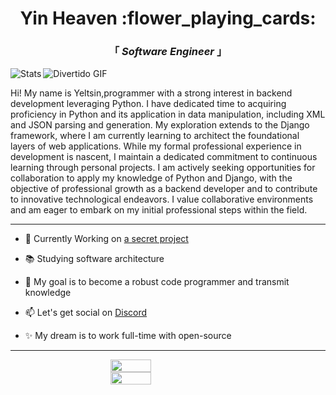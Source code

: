 
<div align="center" justify="center">
 
<h1>Yin Heaven :flower_playing_cards: </h1>
<h3> 「  <em>Software Engineer</em>  」 </h3>

</div>

<img align="left" alt="Stats" src="https://github.com/YinHeaven/YinHeaven/blob/main/Stats.js" />

![Divertido GIF](https://media.giphy.com/media/v1.Y2lkPTc5MGI3NjExeDlxdGc2cGM5cmIwN2RleWpkYW8zNXQzeHltaGZncWNmZ3lhdmxvciZlcD12MV9naWZzX3NlYXJjaCZjdD1n/IzR9o1CxrNYTU1g71p/giphy.gif
)

<p align="left" >
  Hi! My name is Yeltsin,programmer with a strong interest in backend development leveraging Python. I have dedicated time to acquiring proficiency in Python and its application in data manipulation, including XML and JSON parsing and generation. My exploration extends to the Django framework, where I am currently learning to architect the foundational layers of web applications. While my formal professional experience in development is nascent, I maintain a dedicated commitment to continuous learning through personal projects. I am actively seeking opportunities for collaboration to apply my knowledge of Python and Django, with the objective of professional growth as a backend developer and to contribute to innovative technological endeavors. I value collaborative environments and am eager to embark on my initial professional steps within the field.
</p>

---

- 🔭 Currently Working on [a secret project](https://www.youtube.com/watch?v=dQw4w9WgXcQ)

- 📚 Studying software architecture

- 🏹 My goal is to become a robust code programmer and transmit knowledge 

- 📫 Let's get social on [Discord](https://discordapp.com//)

- ✨ My dream is to work full-time with open-source

---
 <div style="display: flex; flex-direction: column; align-items: center;">
   <img align="left" width="36%" src="https://github-readme-stats.vercel.app/api?username=YinHeaven&count_private=true&show_icons=true&theme=tokyonight"/>
   <img align="left" width="36%" src="https://github-readme-stats.vercel.app/api/top-langs/?username=YinHeaven&theme=tokyonight&layout=compact"/>
 </div>
